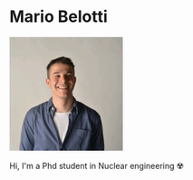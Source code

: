 # Mario Belotti

<img src="./assets/io.jpg" alt="drawing" width="200"/>

Hi,
I'm a Phd student in Nuclear engineering ☢️
